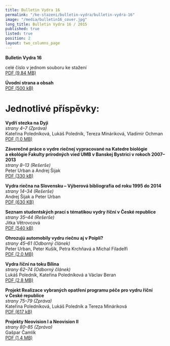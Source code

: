 ```yaml
---
title: Bulletin Vydra 16
permalink: "/ke-stazeni/bulletin-vydra/bulletin-vydra-16"
image: "/media/bulletin16_cover.jpg"
long_title: Bulletin Vydra 16 / 2015
published: true
listed: true
position: 2
layout: two_columns_page
---
```

**Bulletin Vydra 16**

celé číslo v jednom souboru ke stažení  
[PDF (9,84 MB)](/media/bulletin_vydra_16.pdf)

**Úvodní strana a obsah**  
[PDF (500 kB)](/media/1_cover.pdf)

# Jednotlivé příspěvky:

**Vydří stezka na Dyji**  
*strany 4–7 (Zpráva)*  
Kateřina Poledníková, Lukáš Poledník, Tereza Mináriková, Vladimír
Ochman  
[PDF (1,0 MB)](/media/2_Polednikova_etal_4_7.pdf)

**Záverečné práce o vydre riečnej vypracované na Katedre biológie
a ekológie Fakulty prírodných vied UMB v Banskej Bystrici v rokoch
2007–2013**  
*strany 8–13 (Rešerše)*  
Peter Urban a Andrej Šijak  
[PDF (330 kB)](/media/3_Urban_Sijak_8_13.pdf)

**Vydra riečna na Slovensku – Výberová bibliografia od roku 1995 do
2014**  
*strany 14–34 (Rešerše)*  
Andrej Šijak a Peter Urban  
[PDF (630 KB)](/media/4_Sijak_Urban_14_34.pdf)

**Seznam studentských prací s tématikou vydry říční v České
republice**  
*strany 35–44 (Rešerše)*  
Jitka Větrovcová  
[PDF (540 kB)](/media/4_Sijak_Urban_14_34.pdf)

**Ohrozujú automobily vydru riečnu aj v Poiplí?**  
*strany 45–61 (Odborný článek)*  
Peter Urban, Peter Kušík, Petra Krchňavá a Michal Filadelfi  
[PDF (2,0 MB)](/media/6_Urban_etal_45_61.pdf)

**Vydra říční na toku Bílina**  
*strany 62–74 (Odborný článek)*  
Lukáš Poledník, Kateřina Poledníková a Václav Beran  
[PDF (2,8 MB)](/media/7_Polednik_etal_62_74.pdf)

**Projekt Realizace vybraných opatření programu péče pro vydru říční
v České republice**  
*strany 75–79 (Zpráva)*  
Kateřina Poledníková, Lukáš Poledník a Tereza Mináriková  
[PDF (617 kB)](/media/8_Polednikova_etal_75_79.pdf)

**Projekty Neovision I a Neovision II**  
*strany 80–85 (Zpráva)*  
Gašpar Čamlík  
[PDF (1,4 MB)](/media/9_Camlik_80_85.pdf)
